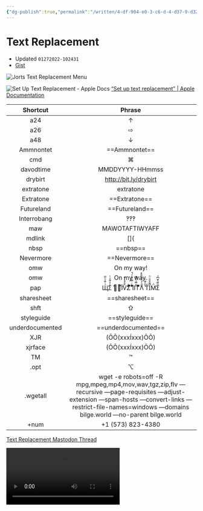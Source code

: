 ```yaml
---
{"dg-publish":true,"permalink":"/written/4-df-904-e0-3-c6-d-4-d37-9-d32-0-e779432-c06-c/","dgHomeLink":true,"dgPassFrontmatter":false}
---
```


# Text Replacement
- Updated `01272022-102431`
- [Gist](https://gist.githubusercontent.com/extratone/3c7788e41d32958a04a2ab693fe0512c/raw/09618a29de8824f1ece1db77ec3b39ebd6d4c9e4/TextReplacement.md)

![Jorts Text Replacement Menu](https://user-images.githubusercontent.com/43663476/147393171-94ca7af2-09fe-433d-bdd7-28f0017d3917.png)

![Set Up Text Replacement - Apple Docs](https://user-images.githubusercontent.com/43663476/147393190-fd27e93b-a65c-4fe4-acad-295dc275358e.png)
[“Set up text replacement” | Apple Documentation](https://hyp.is/MvgLVmUWEeyUoff4fDdnag/support.apple.com/en-us/HT207525 "")<!-- {"preview":"true"} -->

| Shortcut        | Phrase                                                       |
|:---------------:|:------------------------------------------------------------:|
| a24             | ↑                                                            |
| a26             | ⇨                                                            |
| a48             | ↓                                                            |
| Ammnontet       | ==Ammnontet==                                                |
| cmd             | ⌘                                                            |
| davodtime       | MMDDYYYY-HHmmss                                              |
| drybirt         | http://bit.ly/drybirt                                        |
| extratone       | extratone                                                    |
| Extratone       | ==Extratone==                                                |
| Futureland      | ==Futureland==                                               |
| Interrobang     | ‽‽‽                                                          |
| maw             | MAWOTAFTIWYAFF                                               |
| mdlink          | [](                                                          |
| nbsp            | ==nbsp==                                                     |
| Nevermore       | ==Nevermore==                                                |
| omw             | On my way!                                                   |
| omw             | On my way.                                                   |
| pap             | Щ́̇͋ͯ̋̅Σ̾̒͋ͯͭ ̊ᄂ̋̈͐İͬV̏̆̊͛̍̌Σ̆ͣͣͭ͐ͫ̆̊ ͪͬ̿̈́̑ͤ̚IͫП̎̿͑ͦ͆̚ ͣͫ͌ͨ̈Λ̃͛̓ͦͪ͒̑̽ ͛̑ͤ͊ͭƬ̒I̅͌̊̑ͧͪM̈́̓Σ̋̏͂͐͊͆ͣ                                            |
| sharesheet      | ==sharesheet==                                               |
| shft            | ⇧                                                            |
| styleguide      | ==styleguide==                                               |
| underdocumented | ==underdocumented==                                          |
| XJR             | (ŌŌ(xxxÍxxx)ŌŌ)                                              |
| xjrface         | (ŌŌ(xxxÍxxx)ŌŌ)                                              |
| TM              | ™                                                            |
| .opt            | ⌥                                                            |
| .wgetall        | wget -e robots=off -R mpg,mpeg,mp4,mov,wav,tgz,zip,flv —recursive —page-requisites —adjust-extension —span-hosts —convert-links —restrict-file-names=windows —domains bilge.world —no-parent bilge.world |
| +num            | +1 (573) 823-4380                                            |

[Text Replacement Mastodon Thread](https://mastodon.social/@DavidBlue/107504575921470778 "")<!-- {"preview":"true"} -->	

<video controls>
  <source src="https://user-images.githubusercontent.com/43663476/147393261-a9a973c3-b316-4f69-82ce-281220b68745.mp4">
</video>